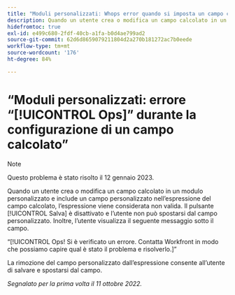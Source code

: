 ```yaml
---
title: "Moduli personalizzati: Whops error quando si imposta un campo calcolato"
description: Quando un utente crea o modifica un campo calcolato in un modulo personalizzato e include un campo personalizzato nell’espressione del campo calcolato, l’espressione viene considerata non valida. Il pulsante Salva è disattivato e l’utente non può spostarsi dal campo personalizzato. Inoltre, l’utente visualizza un messaggio Whoops sotto il campo .
hidefromtoc: true
exl-id: e499c680-2fdf-40cb-a1fa-b0d4ae799ad2
source-git-commit: 62d6d8659079211804d2a270b181272ac7b0eede
workflow-type: tm+mt
source-wordcount: '176'
ht-degree: 84%

---
```


# “Moduli personalizzati: errore “[!UICONTROL Ops]” durante la configurazione di un campo calcolato”

>[!NOTE]
>
>Questo problema è stato risolto il 12 gennaio 2023.

Quando un utente crea o modifica un campo calcolato in un modulo personalizzato e include un campo personalizzato nell’espressione del campo calcolato, l’espressione viene considerata non valida. Il pulsante [!UICONTROL Salva] è disattivato e l’utente non può spostarsi dal campo personalizzato. Inoltre, l’utente visualizza il seguente messaggio sotto il campo.

“[!UICONTROL Ops! Si è verificato un errore. Contatta Workfront in modo che possiamo capire qual è stato il problema e risolverlo.]”

La rimozione del campo personalizzato dall’espressione consente all’utente di salvare e spostarsi dal campo.

_Segnalato per la prima volta il 11 ottobre 2022._

